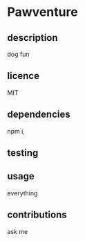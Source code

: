 # Pawventure
## description
dog fun
## licence
MIT
## dependencies
npm i,
## testing

## usage
everything
## contributions
ask me
